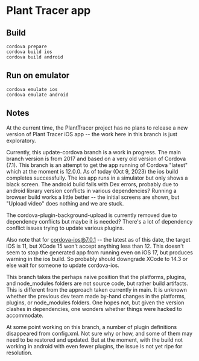 # Plant Tracer app

## Build

```
cordova prepare
cordova build ios
cordova build android
```

## Run on emulator

```
cordova emulate ios
cordova emulate android
```

## Notes

At the current time, the PlantTracer project has no plans to release a new version of Plant Tracer iOS app -- the work here in this branch is just exploratory.

Currently, this update-cordova branch is a work in progress. The main branch version is from 2017 and based on a very old version of Cordova (7.1). This branch is an attempt to get the app running of Cordova "latest" which at the moment is 12.0.0. As of today (Oct 9, 2023) the ios build completes successfully. The ios app runs in a simulator but only shows a black screen. The android build fails with Dex errors, probably due to android library version conflicts in various dependencies? Running a browser build works a little better -- the initial screens are shown, but "Upload video" does nothing and we are stuck.

The cordova-plugin-background-upload is currently removed due to dependency conflicts but maybe it is needed? There's a lot of dependency conflict issues trying to update various plugins.

Also note that for cordova-ios@7.0.1 -- the latest as of this date, the target iOS is 11, but XCode 15 won't accept anything less than 12. This doesn't seem to stop the generated app from running even on iOS 17, but produces warning in the ios build. So probably should downgrade XCode to 14.3 or else wait for someone to update cordova-ios.

This branch takes the perhaps naive position that the platforms, plugins, and node_modules folders are not source code, but rather build artifacts. This is different from the approach taken currently in main. It is unknown whether the previous dev team made by-hand changes in the platforms, plugins, or node_modules folders. One hopes not, but given the version clashes in dependencies, one wonders whether things were hacked to accommodate.

At some point working on this branch, a number of plugin definitions disappeared from config.xml. Not sure why or how, and some of them may need to be restored and updated. But at the moment, with the build not working in android with even fewer plugins, the issue is not yet ripe for resolution.

